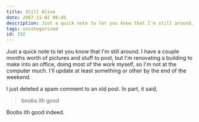 ```yaml
---
title: Still Alive
date: 2007-11-02 06:45
description: Just a quick note to let you know that I'm still around.
tags: uncategorized
id: 332
---
```

Just a quick note to let you know that I'm still around.  I have a couple months worth of pictures and stuff to post, but I'm renovating a building to make into an office, doing most of the work myself, so I'm not at the computer much.  I'll update at least something or other by the end of the weekend.

I just deleted a spam comment to an old post.  In part, it said,

<blockquote>boobs ith good</blockquote>

Boobs ith good indeed.
